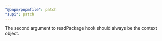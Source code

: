 ```yaml
---
"@pnpm/pnpmfile": patch
"supi": patch
---
```


The second argument to readPackage hook should always be the context object.
